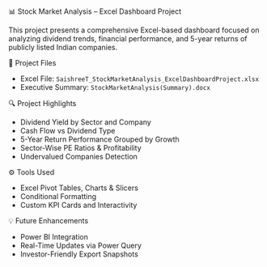 📊 Stock Market Analysis – Excel Dashboard Project

This project presents a comprehensive Excel-based dashboard focused on analyzing dividend trends, financial performance, and 5-year returns of publicly listed Indian companies.

📁 Project Files

- Excel File: `SaishreeT_StockMarketAnalysis_ExcelDashboardProject.xlsx`
- Executive Summary: `StockMarketAnalysis(Summary).docx`

🔍 Project Highlights

- Dividend Yield by Sector and Company
- Cash Flow vs Dividend Type
- 5-Year Return Performance Grouped by Growth
- Sector-Wise PE Ratios & Profitability
- Undervalued Companies Detection

⚙️ Tools Used

- Excel Pivot Tables, Charts & Slicers
- Conditional Formatting
- Custom KPI Cards and Interactivity

💡 Future Enhancements

- Power BI Integration
- Real-Time Updates via Power Query
- Investor-Friendly Export Snapshots
